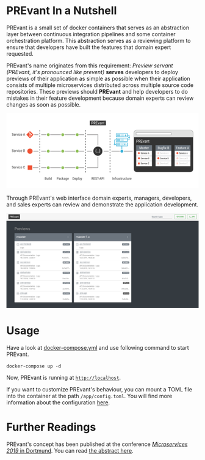 # PREvant In a Nutshell

PREvant is a small set of docker containers that serves as an abstraction layer between continuous integration pipelines and some container orchestration platform. This abstraction serves as a reviewing platform to ensure that developers have built the features that domain expert requested. 

PREvant's name originates from this requirement: _Preview servant (PREvant, it's pronounced like prevent)_ __serves__ developers to deploy previews of their application as simple as possible when their application consists of multiple microservices distributed across multiple source code repositories. These previews should __PREvant__ and help developers to do mistakes in their feature development because domain experts can review changes as soon as possible.

![In a nutshell](assets/in-a-nutshell.svg "In a nutshell")

Through PREvant's web interface domain experts, managers, developers, and sales experts can review and demonstrate the application development.

![Access the application](assets/screenshot.png "Access the application")

# Usage

Have a look at [docker-compose.yml](docker-compose.yml) and use following command to start PREvant.

```
docker-compose up -d
```

Now, PREvant is running at [`http://localhost`](http://localhost).

If you want to customize PREvant's behaviour, you can mount a TOML file into the container at the path `/app/config.toml`. You will find more information about the configuration [here](api/README.md).

# Further Readings

PREvant's concept has been published at the conference [_Microservices 2019_ in Dortmund](https://www.conf-micro.services/2019/). You can read [the abstract here](https://www.conf-micro.services/2019/papers/Microservices_2019_paper_14.pdf).

